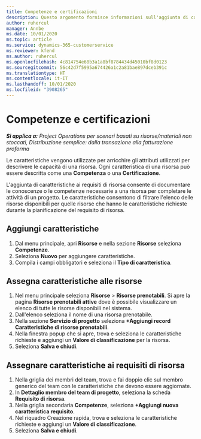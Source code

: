 ```yaml
---
title: Competenze e certificazioni
description: Questo argomento fornisce informazioni sull'aggiunta di caratteristiche di competenze e certificazioni alle risorse.
author: ruhercul
manager: Annbe
ms.date: 10/01/2020
ms.topic: article
ms.service: dynamics-365-customerservice
ms.reviewer: kfend
ms.author: ruhercul
ms.openlocfilehash: 4c814754e68b3a1a8bf8784434d45010bf8d0123
ms.sourcegitcommit: 56c42d7f5995a674426a1c2a81bae897dceb391c
ms.translationtype: HT
ms.contentlocale: it-IT
ms.lasthandoff: 10/01/2020
ms.locfileid: "3908265"
---
```

# <a name="skills-and-certifications"></a>Competenze e certificazioni
_**Si applica a:** Project Operations per scenari basati su risorse/materiali non stoccati, Distribuzione semplice: dalla transazione alla fatturazione proforma_

Le caratteristiche vengono utilizzate per arricchire gli attributi utilizzati per descrivere le capacità di una risorsa. Ogni caratteristica di una risorsa può essere descritta come una **Competenza** o una **Certificazione**.

L'aggiunta di caratteristiche ai requisiti di risorsa consente di documentare le conoscenze o le competenze necessarie a una risorsa per completare le attività di un progetto. Le caratteristiche consentono di filtrare l'elenco delle risorse disponibili per quelle risorse che hanno le caratteristiche richieste durante la pianificazione del requisito di risorsa.

## <a name="add-characteristics"></a>Aggiungi caratteristiche

1. Dal menu principale, apri **Risorse** e nella sezione **Risorse** seleziona **Competenze**.
2. Seleziona **Nuovo** per aggiungere caratteristiche.
3. Compila i campi obbligatori e seleziona il **Tipo di caratteristica**.

## <a name="assign-characteristics-to-resources"></a>Assegna caratteristiche alle risorse

1. Nel menu principale seleziona **Risorse** > **Risorse prenotabili**. Si apre la pagina **Risorse prenotabili attive** dove è possibile visualizzare un elenco di tutte le risorse disponibili nel sistema.
2. Dall'elenco seleziona il nome di una risorsa prenotabile.
3. Nella sezione **Servizio di progetto** seleziona **+Aggiungi record Caratteristiche di risorse prenotabili**.
4. Nella finestra popup che si apre, trova e seleziona le caratteristiche richieste e aggiungi un **Valore di classificazione** per la risorsa.
5. Seleziona **Salva e chiudi**.

## <a name="assign-characteristics-to-resource-requirements"></a>Assegnare caratteristiche ai requisiti di risorsa

1. Nella griglia dei membri del team, trova e fai doppio clic sul membro generico del team con le caratteristiche che devono essere aggiornate.
2. In **Dettaglio membro del team di progetto**, seleziona la scheda **Requisito di risorsa**.
3. Nella griglia secondaria **Competenze**, seleziona **+Aggiungi nuova caratteristica requisito**.
4. Nel riquadro Creazione rapida, trova e seleziona le caratteristiche richieste e aggiungi un **Valore di classificazione**.
5. Seleziona **Salva e chiudi**.